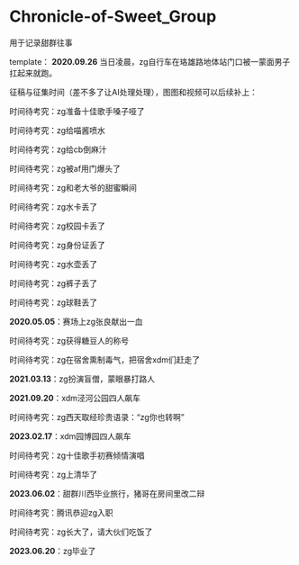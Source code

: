 # Chronicle-of-Sweet_Group

用于记录甜群往事

template： **2020.09.26** 当日凌晨，zg自行车在珞雄路地体站门口被一蒙面男子扛起来就跑。

征稿与征集时间（差不多了让AI处理处理），图图和视频可以后续补上：

时间待考究：zg准备十佳歌手嗓子哑了

时间待考究：zg给喵酱喷水

时间待考究：zg给cb倒麻汁

时间待考究：zg被af用门爆头了

时间待考究：zg和老大爷的甜蜜瞬间

时间待考究：zg水卡丢了

时间待考究：zg校园卡丢了

时间待考究：zg身份证丢了

时间待考究：zg水壶丢了

时间待考究：zg裤子丢了

时间待考究：zg球鞋丢了

**2020.05.05**：赛场上zg张良献出一血

时间待考究：zg获得糖豆人的称号

时间待考究：zg在宿舍熏制毒气，把宿舍xdm们赶走了

**2021.03.13**：zg扮演盲僧，蒙眼暴打路人

**2021.09.20**：xdm泾河公园四人飙车

时间待考究：zg西天取经珍贵语录：“zg你也转啊”

**2023.02.17**：xdm园博园四人飙车

时间待考究：zg十佳歌手初赛倾情演唱

时间待考究：zg上清华了

**2023.06.02**：甜群川西毕业旅行，猪哥在房间里改二辩

时间待考究：腾讯恭迎zg入职

时间待考究：zg长大了，请大伙们吃饭了

**2023.06.20**：zg毕业了
